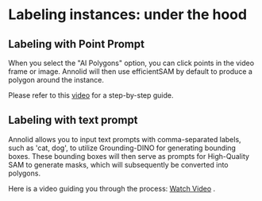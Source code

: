 
# Labeling instances\:  under the hood

## Labeling with Point Prompt

When you select the "AI Polygons" option, you can click points in the video frame or image. Annolid will then use efficientSAM by default to produce a polygon around the instance. 

Please refer to this [video](https://youtu.be/YOnUnpwkLFc?si=bbmKXpPiGe2_G5h7) for a step-by-step guide.


## Labeling with text prompt
Annolid allows you to input text prompts with comma-separated labels, such as 'cat, dog', to utilize Grounding-DINO for generating bounding boxes. These bounding boxes will then serve as prompts for High-Quality SAM to generate masks, which will subsequently be converted into polygons.

Here is a video guiding you through the process: [Watch Video](https://youtu.be/bCCobNAwWvM?si=-mbTc2QfjnNv9FKy)
.
